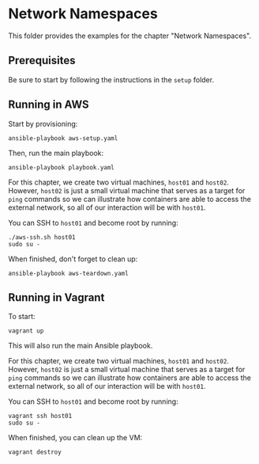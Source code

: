 # Network Namespaces

This folder provides the examples for the chapter "Network Namespaces".

## Prerequisites

Be sure to start by following the instructions in the `setup` folder.

## Running in AWS

Start by provisioning:

```
ansible-playbook aws-setup.yaml
```

Then, run the main playbook:

```
ansible-playbook playbook.yaml
```

For this chapter, we create two virtual machines, `host01` and `host02`.
However, `host02` is just a small virtual machine that serves as a target
for `ping` commands so we can illustrate how containers are able to access
the external network, so all of our interaction will be with `host01`.

You can SSH to `host01` and become root by running:

```
./aws-ssh.sh host01
sudo su -
```

When finished, don't forget to clean up:

```
ansible-playbook aws-teardown.yaml
```

## Running in Vagrant

To start:

```
vagrant up
```

This will also run the main Ansible playbook.

For this chapter, we create two virtual machines, `host01` and `host02`.
However, `host02` is just a small virtual machine that serves as a target
for `ping` commands so we can illustrate how containers are able to access
the external network, so all of our interaction will be with `host01`.

You can SSH to `host01` and become root by running:

```
vagrant ssh host01
sudo su -
```

When finished, you can clean up the VM:

```
vagrant destroy
```
